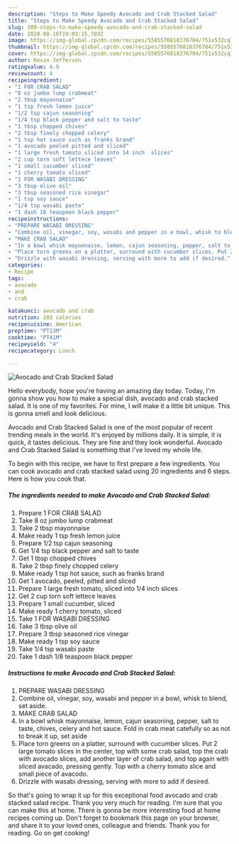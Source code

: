```yaml
---
description: "Steps to Make Speedy Avocado and Crab Stacked Salad"
title: "Steps to Make Speedy Avocado and Crab Stacked Salad"
slug: 309-steps-to-make-speedy-avocado-and-crab-stacked-salad
date: 2020-08-16T19:03:15.703Z
image: https://img-global.cpcdn.com/recipes/5585576818376704/751x532cq70/avocado-and-crab-stacked-salad-recipe-main-photo.jpg
thumbnail: https://img-global.cpcdn.com/recipes/5585576818376704/751x532cq70/avocado-and-crab-stacked-salad-recipe-main-photo.jpg
cover: https://img-global.cpcdn.com/recipes/5585576818376704/751x532cq70/avocado-and-crab-stacked-salad-recipe-main-photo.jpg
author: Kevin Jefferson
ratingvalue: 4.9
reviewcount: 4
recipeingredient:
- "1 FOR CRAB SALAD"
- "8 oz jumbo lump crabmeat"
- "2 tbsp mayonnaise"
- "1 tsp fresh lemon juice"
- "1/2 tsp cajun seasoning"
- "1/4 tsp black pepper and salt to taste"
- "1 tbsp chopped chives"
- "2 tbsp finely chopped celery"
- "1 tsp hot sauce such as franks brand"
- "1 avocado peeled pitted and sliced"
- "1 large fresh tomato sliced into 14 inch  slices"
- "2 cup torn soft lettece leaves"
- "1 small cucumber sliced"
- "1 cherry tomato sliced"
- "1 FOR WASABI DRESSING"
- "3 tbsp olive oil"
- "3 tbsp seasoned rice vinegar"
- "1 tsp soy sauce"
- "1/4 tsp wasabi paste"
- "1 dash 18 teaspoon black pepper"
recipeinstructions:
- "PREPARE WASABI DRESSING"
- "Combine oil, vinegar, soy, wasabi and pepper in a bowl, whisk to blend, set aside."
- "MAKE CRAB SALAD"
- "In a bowl whisk mayonnaise, lemon, cajun seasoning, pepper, salt to taste, chives, celery and hot sauce. Fold in crab meat catefully so as not to break it up, set aside"
- "Place torn greens on a platter, surround with cucumber slices. Put 2 large tomato slices in the center, top with some crab salad, top the crab with avocado slices, add another layer of crab salad,  and top again with sliced avacado, pressing gently. Top with a cherry tomato slice and small piece of avacodo."
- "Drizzle with wasabi dressing, serving with more to add if desired."
categories:
- Recipe
tags:
- avocado
- and
- crab

katakunci: avocado and crab 
nutrition: 203 calories
recipecuisine: American
preptime: "PT13M"
cooktime: "PT41M"
recipeyield: "4"
recipecategory: Lunch

---
```



![Avocado and Crab Stacked Salad](https://img-global.cpcdn.com/recipes/5585576818376704/751x532cq70/avocado-and-crab-stacked-salad-recipe-main-photo.jpg)

Hello everybody, hope you're having an amazing day today. Today, I'm gonna show you how to make a special dish, avocado and crab stacked salad. It is one of my favorites. For mine, I will make it a little bit unique. This is gonna smell and look delicious.

Avocado and Crab Stacked Salad is one of the most popular of recent trending meals in the world. It's enjoyed by millions daily. It is simple, it is quick, it tastes delicious. They are fine and they look wonderful. Avocado and Crab Stacked Salad is something that I've loved my whole life.




To begin with this recipe, we have to first prepare a few ingredients. You can cook avocado and crab stacked salad using 20 ingredients and 6 steps. Here is how you cook that.

<!--inarticleads1-->

##### The ingredients needed to make Avocado and Crab Stacked Salad:

1. Prepare 1 FOR CRAB SALAD
1. Take 8 oz jumbo lump crabmeat
1. Take 2 tbsp mayonnaise
1. Make ready 1 tsp fresh lemon juice
1. Prepare 1/2 tsp cajun seasoning
1. Get 1/4 tsp black pepper and salt to taste
1. Get 1 tbsp chopped chives
1. Take 2 tbsp finely chopped celery
1. Make ready 1 tsp hot sauce, such as franks brand
1. Get 1 avocado, peeled, pitted and sliced
1. Prepare 1 large fresh tomato, sliced into 1/4 inch  slices
1. Get 2 cup torn soft lettece leaves
1. Prepare 1 small cucumber, sliced
1. Make ready 1 cherry tomato, sliced
1. Take 1 FOR WASABI DRESSING
1. Take 3 tbsp olive oil
1. Prepare 3 tbsp seasoned rice vinegar
1. Make ready 1 tsp soy sauce
1. Take 1/4 tsp wasabi paste
1. Take 1 dash 1/8 teaspoon black pepper




<!--inarticleads2-->

##### Instructions to make Avocado and Crab Stacked Salad:

1. PREPARE WASABI DRESSING
1. Combine oil, vinegar, soy, wasabi and pepper in a bowl, whisk to blend, set aside.
1. MAKE CRAB SALAD
1. In a bowl whisk mayonnaise, lemon, cajun seasoning, pepper, salt to taste, chives, celery and hot sauce. Fold in crab meat catefully so as not to break it up, set aside
1. Place torn greens on a platter, surround with cucumber slices. Put 2 large tomato slices in the center, top with some crab salad, top the crab with avocado slices, add another layer of crab salad,  and top again with sliced avacado, pressing gently. Top with a cherry tomato slice and small piece of avacodo.
1. Drizzle with wasabi dressing, serving with more to add if desired.




So that's going to wrap it up for this exceptional food avocado and crab stacked salad recipe. Thank you very much for reading. I'm sure that you can make this at home. There is gonna be more interesting food at home recipes coming up. Don't forget to bookmark this page on your browser, and share it to your loved ones, colleague and friends. Thank you for reading. Go on get cooking!
